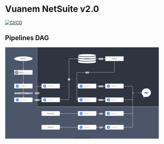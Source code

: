 # Vuanem NetSuite v2.0

[![CI/CD](https://github.com/vuanembi/vuanem_ns/actions/workflows/main.yaml/badge.svg)](https://github.com/vuanembi/vuanem_ns/actions/workflows/main.yaml)

## Pipelines DAG

![DAG](docs/dag.svg)
